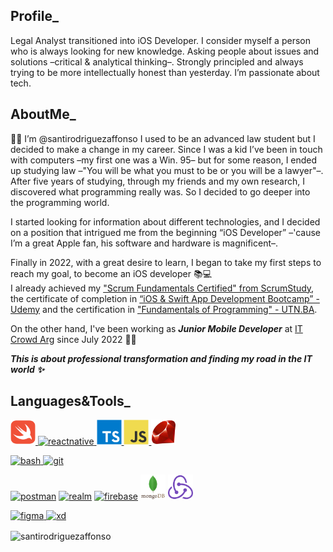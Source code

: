 ## Profile_
Legal Analyst transitioned into iOS Developer. 
I consider myself a person who is always looking for new knowledge. Asking people about issues and solutions –critical & analytical thinking–. 
Strongly principled and always trying to be more intellectually honest than yesterday. I’m passionate about tech.

## AboutMe_
👋🏻 I’m @santirodriguezaffonso I used to be an advanced law student but I decided to make a change in my career. Since I was a kid I’ve been in touch with computers –my first one was a Win. 95– but for some reason, I ended up studying law –"You will be what you must to be or you will be a lawyer"–. 
After five years of studying, through my friends and my own research, I discovered what programming really was. So I decided to go deeper into the programming world.

I started looking for information about different technologies, and I decided on a position that intrigued me from the beginning “iOS Developer” –'cause I’m a great Apple fan, his software and hardware is magnificent–.

Finally in 2022, with a great desire to learn, I began to take my first steps to reach my goal, to become an iOS developer 📚💻      
I already achieved my ["Scrum Fundamentals Certified" from ScrumStudy](https://www.scrumstudy.com/certification/verify?type=SFC&number=920503), the certificate of completion in [“iOS & Swift App Development Bootcamp” - Udemy](https://www.udemy.com/course/ios-13-app-development-bootcamp/) and the certification in ["Fundamentals of Programming" - UTN.BA](https://sceu.frba.utn.edu.ar/e-learning/detalle/curso/338/fundamentos-de-la-programacion?id=999188122).

On the other hand, I've been working as ***Junior Mobile Developer*** at [IT Crowd Arg](https://www.itcrowdarg.com) since July 2022 🙌🏻

**_This is about professional transformation and finding my road in the IT world ✨_**

## Languages&Tools_
<p align="left"> <a href="https://developer.apple.com/swift/" target="_blank" rel="noreferrer"> <img src="https://raw.githubusercontent.com/devicons/devicon/master/icons/swift/swift-original.svg" alt="swift" width="40" height="40"/> </a> 
  <a href="https://reactnative.dev/" target="_blank" rel="noreferrer"> <img src="https://reactnative.dev/img/header_logo.svg" alt="reactnative" width="40" height="40"/> </a> 
  <a href="https://www.typescriptlang.org/" target="_blank" rel="noreferrer"> <img src="https://raw.githubusercontent.com/devicons/devicon/master/icons/typescript/typescript-original.svg" alt="typescript" width="40" height="40"/>
  <a href="https://developer.mozilla.org/en-US/docs/Web/JavaScript" target="_blank" rel="noreferrer"> <img src="https://raw.githubusercontent.com/devicons/devicon/master/icons/javascript/javascript-original.svg" alt="javascript" width="40" height="40"/> </a>  </a> <a href="https://www.ruby-lang.org/en/" target="_blank" rel="noreferrer"> <img src="https://raw.githubusercontent.com/devicons/devicon/master/icons/ruby/ruby-original.svg" alt="ruby" width="40" height="40"/> </a>

<a href="https://www.gnu.org/software/bash/" target="_blank" rel="noreferrer"> <img src="https://www.vectorlogo.zone/logos/gnu_bash/gnu_bash-icon.svg" alt="bash" width="40" height="40"/> </a> <a href="https://git-scm.com/" target="_blank" rel="noreferrer"> <img src="https://www.vectorlogo.zone/logos/git-scm/git-scm-icon.svg" alt="git" width="40" height="40"/> </a> 

<a href="https://postman.com" target="_blank" rel="noreferrer"><img src="https://www.vectorlogo.zone/logos/getpostman/getpostman-icon.svg" alt="postman" width="40" height="40"/></a> <a href="https://realm.io/" target="_blank" rel="noreferrer"><img src="https://raw.githubusercontent.com/bestofjs/bestofjs-webui/8665e8c267a0215f3159df28b33c365198101df5/public/logos/realm.svg" alt="realm" width="40" height="40"/></a> <a href="https://firebase.google.com/" target="_blank" rel="noreferrer"><img src="https://www.vectorlogo.zone/logos/firebase/firebase-icon.svg" alt="firebase" width="40" height="40"/></a> <a href="https://www.mongodb.com/" target="_blank" rel="noreferrer"><img src="https://raw.githubusercontent.com/devicons/devicon/master/icons/mongodb/mongodb-original-wordmark.svg" alt="mongodb" width="40" height="40"/></a> <a href="https://redux.js.org" target="_blank" rel="noreferrer"><img src="https://raw.githubusercontent.com/devicons/devicon/master/icons/redux/redux-original.svg" alt="redux" width="40" height="40"/></a> 
  
<a href="https://www.figma.com/" target="_blank" rel="noreferrer"> <img src="https://www.vectorlogo.zone/logos/figma/figma-icon.svg" alt="figma" width="40" height="40"/> </a> <a href="https://www.adobe.com/products/xd.html" target="_blank" rel="noreferrer"><img src="https://cdn.worldvectorlogo.com/logos/adobe-xd.svg" alt="xd" width="40" height="40"/></a></p>
  
<p><img align="center" src="https://github-readme-stats.vercel.app/api/top-langs?username=santirodriguezaffonso&show_icons=true&theme=tokyonight&locale=en&layout=compact" alt="santirodriguezaffonso" /></p>


<!---
santirodriguezaffonso/santirodriguezaffonso is a ✨ special ✨ repository because its `README.md` (this file) appears on your GitHub profile.
You can click the Preview link to take a look at your changes.
--->
